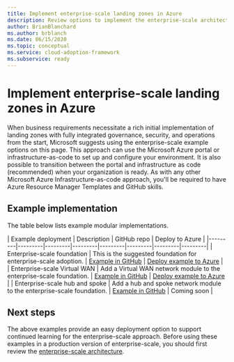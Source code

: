 ```yaml
---
title: Implement enterprise-scale landing zones in Azure
description: Review options to implement the enterprise-scale architecture
author: BrianBlanchard
ms.author: brblanch
ms.date: 06/15/2020
ms.topic: conceptual
ms.service: cloud-adoption-framework
ms.subservice: ready
---
```


# Implement enterprise-scale landing zones in Azure

When business requirements necessitate a rich initial implementation of landing zones with fully integrated governance, security, and operations from the start, Microsoft suggests using the enterprise-scale example options on this page. This approach can use the Microsoft Azure portal or infrastructure-as-code to set up and configure your environment. It is also possible to transition between the portal and infrastructure as code (recommended) when your organization is ready. As with any other Microsoft Azure Infrastructure-as-code approach, you'll be required to have Azure Resource Manager Templates and GitHub skills.

## Example implementation

The table below lists example modular implementations.

| Example deployment  | Description  | GitHub repo | Deploy to Azure |
|---------|---------|---------|---------|---------|---------|---------|---------|
| Enterprise-scale foundation | This is the suggested foundation for enterprise-scale adoption. | [Example in GitHub](https://github.com/Azure/Enterprise-Scale/blob/master/docs/reference/wingtip/README.md) | [Deploy example to Azure](https://ms.portal.azure.com/?feature.customportal=false#create/Microsoft.Template/uri/https%3A%2F%2Fraw.githubusercontent.com%2FAzure%2FAzOps%2Fmaster%2Ftemplate%2Fux-foundation.json) |
| Enterprise-scale Virtual WAN | Add a Virtual WAN network module to the enterprise-scale foundation. | [Example in GitHub](https://github.com/Azure/Enterprise-Scale/blob/master/docs/reference/contoso/Readme.md) | [Deploy example to Azure](https://ms.portal.azure.com/?feature.customportal=false#create/Microsoft.Template/uri/https%3A%2F%2Fraw.githubusercontent.com%2FAzure%2FAzOps%2Fmaster%2Ftemplate%2Fux-vwan.json) |
| Enterprise-scale hub and spoke | Add a hub and spoke network module to the enterprise-scale foundation. | [Example in GitHub](https://github.com/Azure/Enterprise-Scale/blob/master/docs/reference/adventureworks/README.md) | <!-- [Deploy example to Azure](https://portal.azure.com/#create/Microsoft.Template/uri/https%3A%2F%2Fraw.githubusercontent.com%2Fkrnese%2FAzureDeploy%2Fmaster%2FARM%2Fdeployments%2Fe2e.json) --> Coming soon |

## Next steps

The above examples provide an easy deployment option to support continued learning for the enterprise-scale approach. Before using these examples in a production version of enterprise-scale, you should first review the [enterprise-scale architecture](./architecture.md).
